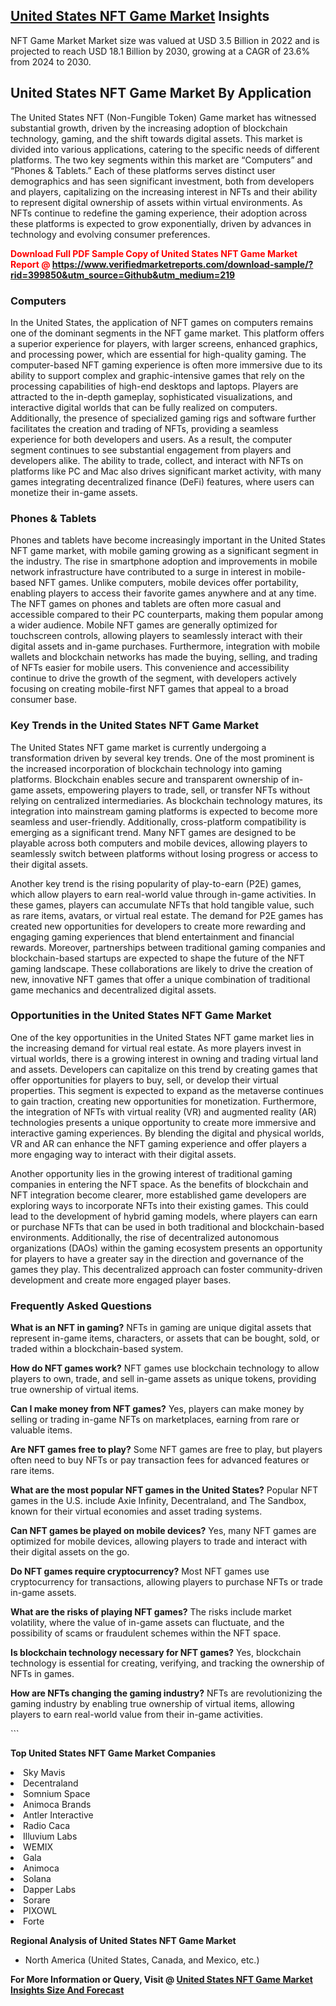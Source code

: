 <h2><a href="https://www.verifiedmarketreports.com/download-sample/?rid=399850&amp;utm_source=Github&amp;utm_medium=219" target="_blank">United States NFT Game Market</a> Insights</h2><p>NFT Game Market Market size was valued at USD 3.5 Billion in 2022 and is projected to reach USD 18.1 Billion by 2030, growing at a CAGR of 23.6% from 2024 to 2030.</p><p> <h2>United States NFT Game Market By Application</h2> <p>The United States NFT (Non-Fungible Token) Game market has witnessed substantial growth, driven by the increasing adoption of blockchain technology, gaming, and the shift towards digital assets. This market is divided into various applications, catering to the specific needs of different platforms. The two key segments within this market are “Computers” and “Phones & Tablets.” Each of these platforms serves distinct user demographics and has seen significant investment, both from developers and players, capitalizing on the increasing interest in NFTs and their ability to represent digital ownership of assets within virtual environments. As NFTs continue to redefine the gaming experience, their adoption across these platforms is expected to grow exponentially, driven by advances in technology and evolving consumer preferences. <strong><p><span class=""><span style="color: #ff0000;"><strong>Download Full PDF Sample Copy of United States NFT Game Market Report</strong> @ </span><a href="https://www.verifiedmarketreports.com/download-sample/?rid=399850&amp;utm_source=Github&amp;utm_medium=219" target="_blank">https://www.verifiedmarketreports.com/download-sample/?rid=399850&amp;utm_source=Github&amp;utm_medium=219</a></span></p></strong></p> <h3>Computers</h3> <p>In the United States, the application of NFT games on computers remains one of the dominant segments in the NFT game market. This platform offers a superior experience for players, with larger screens, enhanced graphics, and processing power, which are essential for high-quality gaming. The computer-based NFT gaming experience is often more immersive due to its ability to support complex and graphic-intensive games that rely on the processing capabilities of high-end desktops and laptops. Players are attracted to the in-depth gameplay, sophisticated visualizations, and interactive digital worlds that can be fully realized on computers. Additionally, the presence of specialized gaming rigs and software further facilitates the creation and trading of NFTs, providing a seamless experience for both developers and users. As a result, the computer segment continues to see substantial engagement from players and developers alike. The ability to trade, collect, and interact with NFTs on platforms like PC and Mac also drives significant market activity, with many games integrating decentralized finance (DeFi) features, where users can monetize their in-game assets.</p> <h3>Phones & Tablets</h3> <p>Phones and tablets have become increasingly important in the United States NFT game market, with mobile gaming growing as a significant segment in the industry. The rise in smartphone adoption and improvements in mobile network infrastructure have contributed to a surge in interest in mobile-based NFT games. Unlike computers, mobile devices offer portability, enabling players to access their favorite games anywhere and at any time. The NFT games on phones and tablets are often more casual and accessible compared to their PC counterparts, making them popular among a wider audience. Mobile NFT games are generally optimized for touchscreen controls, allowing players to seamlessly interact with their digital assets and in-game purchases. Furthermore, integration with mobile wallets and blockchain networks has made the buying, selling, and trading of NFTs easier for mobile users. This convenience and accessibility continue to drive the growth of the segment, with developers actively focusing on creating mobile-first NFT games that appeal to a broad consumer base.</p> <h3>Key Trends in the United States NFT Game Market</h3> <p>The United States NFT game market is currently undergoing a transformation driven by several key trends. One of the most prominent is the increased incorporation of blockchain technology into gaming platforms. Blockchain enables secure and transparent ownership of in-game assets, empowering players to trade, sell, or transfer NFTs without relying on centralized intermediaries. As blockchain technology matures, its integration into mainstream gaming platforms is expected to become more seamless and user-friendly. Additionally, cross-platform compatibility is emerging as a significant trend. Many NFT games are designed to be playable across both computers and mobile devices, allowing players to seamlessly switch between platforms without losing progress or access to their digital assets.</p> <p>Another key trend is the rising popularity of play-to-earn (P2E) games, which allow players to earn real-world value through in-game activities. In these games, players can accumulate NFTs that hold tangible value, such as rare items, avatars, or virtual real estate. The demand for P2E games has created new opportunities for developers to create more rewarding and engaging gaming experiences that blend entertainment and financial rewards. Moreover, partnerships between traditional gaming companies and blockchain-based startups are expected to shape the future of the NFT gaming landscape. These collaborations are likely to drive the creation of new, innovative NFT games that offer a unique combination of traditional game mechanics and decentralized digital assets.</p> <h3>Opportunities in the United States NFT Game Market</h3> <p>One of the key opportunities in the United States NFT game market lies in the increasing demand for virtual real estate. As more players invest in virtual worlds, there is a growing interest in owning and trading virtual land and assets. Developers can capitalize on this trend by creating games that offer opportunities for players to buy, sell, or develop their virtual properties. This segment is expected to expand as the metaverse continues to gain traction, creating new opportunities for monetization. Furthermore, the integration of NFTs with virtual reality (VR) and augmented reality (AR) technologies presents a unique opportunity to create more immersive and interactive gaming experiences. By blending the digital and physical worlds, VR and AR can enhance the NFT gaming experience and offer players a more engaging way to interact with their digital assets.</p> <p>Another opportunity lies in the growing interest of traditional gaming companies in entering the NFT space. As the benefits of blockchain and NFT integration become clearer, more established game developers are exploring ways to incorporate NFTs into their existing games. This could lead to the development of hybrid gaming models, where players can earn or purchase NFTs that can be used in both traditional and blockchain-based environments. Additionally, the rise of decentralized autonomous organizations (DAOs) within the gaming ecosystem presents an opportunity for players to have a greater say in the direction and governance of the games they play. This decentralized approach can foster community-driven development and create more engaged player bases.</p> <h3>Frequently Asked Questions</h3> <p><strong>What is an NFT in gaming?</strong> NFTs in gaming are unique digital assets that represent in-game items, characters, or assets that can be bought, sold, or traded within a blockchain-based system.</p> <p><strong>How do NFT games work?</strong> NFT games use blockchain technology to allow players to own, trade, and sell in-game assets as unique tokens, providing true ownership of virtual items.</p> <p><strong>Can I make money from NFT games?</strong> Yes, players can make money by selling or trading in-game NFTs on marketplaces, earning from rare or valuable items.</p> <p><strong>Are NFT games free to play?</strong> Some NFT games are free to play, but players often need to buy NFTs or pay transaction fees for advanced features or rare items.</p> <p><strong>What are the most popular NFT games in the United States?</strong> Popular NFT games in the U.S. include Axie Infinity, Decentraland, and The Sandbox, known for their virtual economies and asset trading systems.</p> <p><strong>Can NFT games be played on mobile devices?</strong> Yes, many NFT games are optimized for mobile devices, allowing players to trade and interact with their digital assets on the go.</p> <p><strong>Do NFT games require cryptocurrency?</strong> Most NFT games use cryptocurrency for transactions, allowing players to purchase NFTs or trade in-game assets.</p> <p><strong>What are the risks of playing NFT games?</strong> The risks include market volatility, where the value of in-game assets can fluctuate, and the possibility of scams or fraudulent schemes within the NFT space.</p> <p><strong>Is blockchain technology necessary for NFT games?</strong> Yes, blockchain technology is essential for creating, verifying, and tracking the ownership of NFTs in games.</p> <p><strong>How are NFTs changing the gaming industry?</strong> NFTs are revolutionizing the gaming industry by enabling true ownership of virtual items, allowing players to earn real-world value from their in-game activities.</p> ```</p><p><strong>Top United States NFT Game Market Companies</strong></p><div data-test-id=""><p><li>Sky Mavis</li><li> Decentraland</li><li> Somnium Space</li><li> Animoca Brands</li><li> Antler Interactive</li><li> Radio Caca</li><li> Illuvium Labs</li><li> WEMIX</li><li> Gala</li><li> Animoca</li><li> Solana</li><li> Dapper Labs</li><li> Sorare</li><li> PIXOWL</li><li> Forte</li></p><div><strong>Regional Analysis of&nbsp;United States NFT Game Market</strong></div><ul><li dir="ltr"><p dir="ltr">North America&nbsp;(United States, Canada, and Mexico, etc.)</p></li></ul><p><strong>For More Information or Query, Visit @&nbsp;</strong><strong><a href="https://www.verifiedmarketreports.com/product/nft-game-market/?utm_source=Github&amp;utm_medium=219" target="_blank">United States NFT Game Market Insights Size And Forecast</a></strong></p></div>
